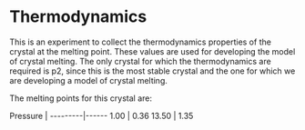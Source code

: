 # Thermodynamics

This is an experiment to collect
the thermodynamics properties of the crystal at the melting point.
These values are used for developing the model of crystal melting.
The only crystal for which the thermodynamics are required is p2,
since this is the most stable crystal and the one for which
we are developing a model of crystal melting.

The melting points for this crystal are:

Pressure |
---------|------
1.00     | 0.36
13.50    | 1.35

